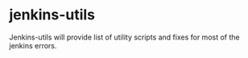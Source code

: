 # jenkins-utils

Jenkins-utils will provide list of utility scripts and
fixes for most of the jenkins errors.
